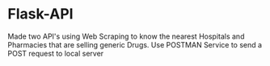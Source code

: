 # Flask-API
Made two API's using Web Scraping to know the nearest Hospitals and Pharmacies that are selling generic Drugs.
Use POSTMAN Service to send a POST request to local server
